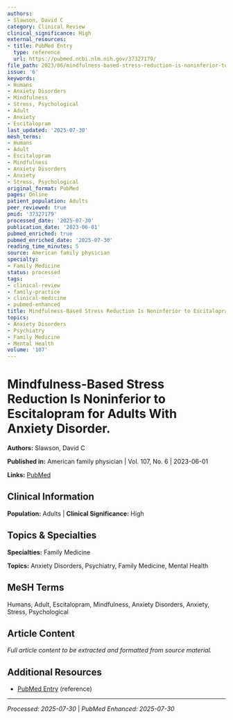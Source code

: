 ```yaml
---
authors:
- Slawson, David C
category: Clinical Review
clinical_significance: High
external_resources:
- title: PubMed Entry
  type: reference
  url: https://pubmed.ncbi.nlm.nih.gov/37327179/
file_path: 2023/06/mindfulness-based-stress-reduction-is-noninferior-to-escital.md
issue: '6'
keywords:
- Humans
- Anxiety Disorders
- Mindfulness
- Stress, Psychological
- Adult
- Anxiety
- Escitalopram
last_updated: '2025-07-30'
mesh_terms:
- Humans
- Adult
- Escitalopram
- Mindfulness
- Anxiety Disorders
- Anxiety
- Stress, Psychological
original_format: PubMed
pages: Online
patient_population: Adults
peer_reviewed: true
pmid: '37327179'
processed_date: '2025-07-30'
publication_date: '2023-06-01'
pubmed_enriched: true
pubmed_enriched_date: '2025-07-30'
reading_time_minutes: 5
source: American family physician
specialty:
- Family Medicine
status: processed
tags:
- clinical-review
- family-practice
- clinical-medicine
- pubmed-enhanced
title: Mindfulness-Based Stress Reduction Is Noninferior to Escitalopram for Adults With Anxiety Disorder.
topics:
- Anxiety Disorders
- Psychiatry
- Family Medicine
- Mental Health
volume: '107'
---
```


# Mindfulness-Based Stress Reduction Is Noninferior to Escitalopram for Adults With Anxiety Disorder.

**Authors:** Slawson, David C

**Published in:** American family physician | Vol. 107, No. 6 | 2023-06-01

**Links:** [PubMed](https://pubmed.ncbi.nlm.nih.gov/37327179/)

## Clinical Information

**Population:** Adults | **Clinical Significance:** High

## Topics & Specialties

**Specialties:** Family Medicine

**Topics:** Anxiety Disorders, Psychiatry, Family Medicine, Mental Health

## MeSH Terms

Humans, Adult, Escitalopram, Mindfulness, Anxiety Disorders, Anxiety, Stress, Psychological

## Article Content

*Full article content to be extracted and formatted from source material.*

## Additional Resources

- [PubMed Entry](https://pubmed.ncbi.nlm.nih.gov/37327179/) (reference)

---

*Processed: 2025-07-30* | *PubMed Enhanced: 2025-07-30*
